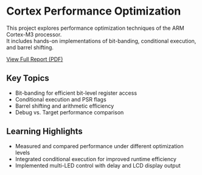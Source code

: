 # Cortex Performance Optimization

This project explores performance optimization techniques of the ARM Cortex-M3 processor.  
It includes hands-on implementations of bit-banding, conditional execution, and barrel shifting.

[View Full Report (PDF)](./report2.pdf)

## Key Topics
- Bit-banding for efficient bit-level register access  
- Conditional execution and PSR flags  
- Barrel shifting and arithmetic efficiency  
- Debug vs. Target performance comparison

## Learning Highlights
- Measured and compared performance under different optimization levels  
- Integrated conditional execution for improved runtime efficiency  
- Implemented multi-LED control with delay and LCD display output
